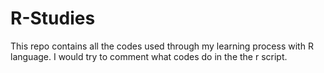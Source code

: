 # R-Studies
This repo contains all the codes used through my learning process with R language. I would try to comment what codes do in the the r script.
